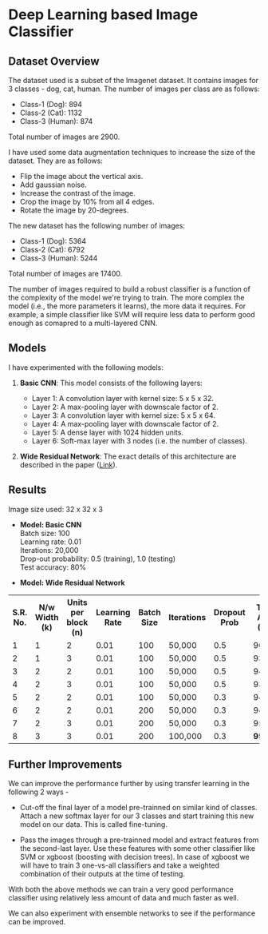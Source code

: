 # Deep Learning based Image Classifier

## Dataset Overview
The dataset used is a subset of the Imagenet dataset. It contains images for 3 classes - dog, cat, human. The number of images per class are as follows:

* Class-1 (Dog): 894
* Class-2 (Cat): 1132
* Class-3 (Human): 874

Total number of images are 2900.

I have used some data augmentation techniques to increase the size of the dataset. They are as follows:

* Flip the image about the vertical axis.
* Add gaussian noise.
* Increase the contrast of the image.
* Crop the image by 10% from all 4 edges.
* Rotate the image by 20-degrees.

The new dataset has the following number of images:

* Class-1 (Dog): 5364
* Class-2 (Cat): 6792
* Class-3 (Human): 5244

Total number of images are 17400.

The number of images required to build a robust classifier is a function of the complexity of the model we're trying to train. The more complex the model (i.e., the more parameters it learns), the more data it requires. For example, a simple classifier like SVM will require less data to perform good enough as comapred to a multi-layered CNN.

## Models
I have experimented with the following models:

1. **Basic CNN**: This model consists of the following layers:
    * Layer 1: A convolution layer with kernel size: 5 x 5 x 32.
    * Layer 2: A max-pooling layer with downscale factor of 2.
    * Layer 3: A convolution layer with kernel size: 5 x 5 x 64.
    * Layer 4: A max-pooling layer with downscale factor of 2.
    * Layer 5: A dense layer with 1024 hidden units.
    * Layer 6: Soft-max layer with 3 nodes (i.e. the number of classes).
    
2. **Wide Residual Network**: The exact details of this architecture are described in the paper ([Link](https://arxiv.org/pdf/1605.07146.pdf)).

## Results
Image size used: 32 x 32 x 3 <br />

* **Model: Basic CNN** <br />
Batch size: 100 <br />
Learning rate: 0.01 <br />
Iterations: 20,000 <br />
Drop-out probability: 0.5 (training), 1.0 (testing) <br />
Test accuracy: 80%

* **Model: Wide Residual Network** <br />
    
<table>
  <tr>
    <th>S.R. No.</th>
    <th>N/w Width (k)</th>
    <th>Units per block (n)</th>
    <th>Learning Rate </th>
    <th>Batch Size</th>
    <th>Iterations</th>
    <th>Dropout Prob</th>
    <th>Test Acc (%)</th>
  </tr>
  <tr>
    <td>1</td>
    <td>1</td>
    <td>2</td>
    <td>0.01</td>
    <td>100</td>
    <td>50,000</td>
    <td>0.5</td>
    <td>90</td>
  </tr>
  <tr>
    <td>2</td>
    <td>1</td>
    <td>3</td>
    <td>0.01</td>
    <td>100</td>
    <td>50,000</td>
    <td>0.5</td>
    <td>93</td>
  </tr>  
  <tr>
    <td>3</td>
    <td>2</td>
    <td>2</td>
    <td>0.01</td>
    <td>100</td>
    <td>50,000</td>
    <td>0.5</td>
    <td>94</td>
  </tr>  
  <tr>
    <td>4</td>
    <td>2</td>
    <td>3</td>
    <td>0.01</td>
    <td>100</td>
    <td>50,000</td>
    <td>0.5</td>
    <td>93.8</td>
  </tr>
  <tr>
    <td>5</td>
    <td>2</td>
    <td>2</td>
    <td>0.01</td>
    <td>100</td>
    <td>50,000</td>
    <td>0.3</td>
    <td>94.2</td>
  </tr>
   <tr>
    <td>6</td>
    <td>2</td>
    <td>2</td>
    <td>0.01</td>
    <td>200</td>
    <td>50,000</td>
    <td>0.3</td>
    <td>94.8</td>
  </tr>
   <tr>
    <td>7</td>
    <td>2</td>
    <td>3</td>
    <td>0.01</td>
    <td>200</td>
    <td>50,000</td>
    <td>0.3</td>
    <td>95.36</td>
  </tr>
    <tr>
    <td>8</td>
    <td>3</td>
    <td>3</td>
    <td>0.01</td>
    <td>200</td>
    <td>100,000</td>
    <td>0.3</td>
    <td><b>95.90</b></td>
  </tr>
</table>

## Further Improvements
We can improve the performance further by using transfer learning in the following 2 ways - 
* Cut-off the final layer of a model pre-trainned on similar kind of classes. Attach a new softmax layer for our 3 classes and start training this new model on our data. This is called fine-tuning.

* Pass the images through a pre-trainned model and extract features from the second-last layer. Use these features with some other classifier like SVM or xgboost (boosting with decision trees). In case of xgboost we will have to train 3 one-vs-all classifiers and take a weighted combination of their outputs at the time of testing.

With both the above methods we can train a very good performance classifier using relatively less amount of data and much faster as well.

We can also experiment with ensemble networks to see if the performance can be improved.
